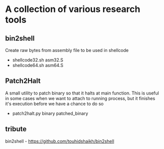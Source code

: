 # A collection of various research tools

## bin2shell
Create raw bytes from assembly file to be used in shellcode
* shellcode32.sh asm32.S 
* shellcode64.sh asm64.S

## Patch2Halt
A small utility to patch binary so that it halts at main function. This is useful in some cases when we want to attach to running process, but it finishes it's execution before we have a chance to do so
* patch2halt.py binary patched_binary


## tribute

bin2shell - https://github.com/touhidshaikh/bin2shell